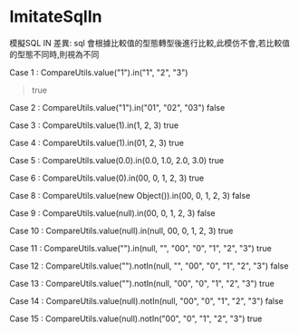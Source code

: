 # ImitateSqlIn
模擬SQL IN
差異: sql 會根據比較值的型態轉型後進行比較,此模仿不會,若比較值的型態不同時,則視為不同

Case 1 : CompareUtils.value("1").in("1", "2", "3")
>true

Case 2 : CompareUtils.value("1").in("01", "02", "03")
false

Case 3 : CompareUtils.value(1).in(1, 2, 3)
true

Case 4 : CompareUtils.value(1).in(01, 2, 3)
true

Case 5 : CompareUtils.value(0.0).in(0.0, 1.0, 2.0, 3.0)
true

Case 6 : CompareUtils.value(0).in(00, 0, 1, 2, 3)
true

Case 8 : CompareUtils.value(new Object()).in(00, 0, 1, 2, 3)
false

Case 9 : CompareUtils.value(null).in(00, 0, 1, 2, 3)
false

Case 10 : CompareUtils.value(null).in(null, 00, 0, 1, 2, 3)
true

Case 11 : CompareUtils.value("").in(null, "", "00", "0", "1", "2", "3")
true

Case 12 : CompareUtils.value("").notIn(null, "", "00", "0", "1", "2", "3")
false

Case 13 : CompareUtils.value("").notIn(null, "00", "0", "1", "2", "3")
true

Case 14 : CompareUtils.value(null).notIn(null, "00", "0", "1", "2", "3")
false

Case 15 : CompareUtils.value(null).notIn("00", "0", "1", "2", "3")
true
